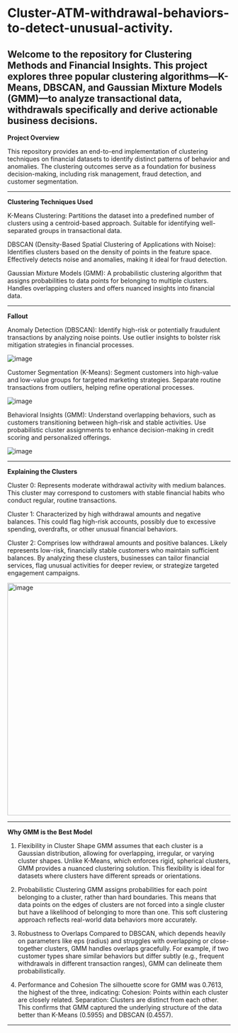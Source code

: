 # Cluster-ATM-withdrawal-behaviors-to-detect-unusual-activity.
Welcome to the repository for Clustering Methods and Financial Insights. This project explores three popular clustering algorithms—K-Means, DBSCAN, and Gaussian Mixture Models (GMM)—to analyze transactional data, withdrawals specifically and derive actionable business decisions.
------------------------------------------------------------------------------------------------------------------------------------------------------------------------------

**Project Overview**

This repository provides an end-to-end implementation of clustering techniques on financial datasets to identify distinct patterns of behavior and anomalies. The clustering outcomes serve as a foundation for business decision-making, including risk management, fraud detection, and customer segmentation.

------------------------------------------------------------------------------------------------------------------------------------------------------------------------------

**Clustering Techniques Used**

K-Means Clustering:
Partitions the dataset into a predefined number of clusters using a centroid-based approach.
Suitable for identifying well-separated groups in transactional data.

DBSCAN (Density-Based Spatial Clustering of Applications with Noise):
Identifies clusters based on the density of points in the feature space.
Effectively detects noise and anomalies, making it ideal for fraud detection.

Gaussian Mixture Models (GMM):
A probabilistic clustering algorithm that assigns probabilities to data points for belonging to multiple clusters.
Handles overlapping clusters and offers nuanced insights into financial data.

------------------------------------------------------------------------------------------------------------------------------------------------------------------------------
**Fallout**

Anomaly Detection (DBSCAN):
Identify high-risk or potentially fraudulent transactions by analyzing noise points.
Use outlier insights to bolster risk mitigation strategies in financial processes.

![image](https://github.com/user-attachments/assets/95ac1f14-c4a4-4796-8177-fb77ae0038e6)



Customer Segmentation (K-Means):
Segment customers into high-value and low-value groups for targeted marketing strategies.
Separate routine transactions from outliers, helping refine operational processes.

![image](https://github.com/user-attachments/assets/92e0f844-be6f-4537-9de4-131f0d41a4eb)



Behavioral Insights (GMM):
Understand overlapping behaviors, such as customers transitioning between high-risk and stable activities.
Use probabilistic cluster assignments to enhance decision-making in credit scoring and personalized offerings.

![image](https://github.com/user-attachments/assets/ac756172-554c-4f7b-9ff8-1c6045fa7f09)


------------------------------------------------------------------------------------------------------------------------------------------------------------------------------

**Explaining the Clusters**

Cluster 0:
Represents moderate withdrawal activity with medium balances.
This cluster may correspond to customers with stable financial habits who conduct regular, routine transactions.

Cluster 1:
Characterized by high withdrawal amounts and negative balances.
This could flag high-risk accounts, possibly due to excessive spending, overdrafts, or other unusual financial behaviors.

Cluster 2:
Comprises low withdrawal amounts and positive balances.
Likely represents low-risk, financially stable customers who maintain sufficient balances.
By analyzing these clusters, businesses can tailor financial services, flag unusual activities for deeper review, or strategize targeted engagement campaigns.

<img width="525" alt="image" src="https://github.com/user-attachments/assets/108dc8e8-7238-438e-baed-26552489c882" />

------------------------------------------------------------------------------------------------------------------------------------------------------------------------------

**Why GMM is the Best Model**

1. Flexibility in Cluster Shape
GMM assumes that each cluster is a Gaussian distribution, allowing for overlapping, irregular, or varying cluster shapes.
Unlike K-Means, which enforces rigid, spherical clusters, GMM provides a nuanced clustering solution. This flexibility is ideal for datasets where clusters have different spreads or orientations.

2. Probabilistic Clustering
GMM assigns probabilities for each point belonging to a cluster, rather than hard boundaries.
This means that data points on the edges of clusters are not forced into a single cluster but have a likelihood of belonging to more than one. This soft clustering approach reflects real-world data behaviors more accurately.

3. Robustness to Overlaps
Compared to DBSCAN, which depends heavily on parameters like eps (radius) and struggles with overlapping or close-together clusters, GMM handles overlaps gracefully.
For example, if two customer types share similar behaviors but differ subtly (e.g., frequent withdrawals in different transaction ranges), GMM can delineate them probabilistically.

4. Performance and Cohesion
The silhouette score for GMM was 0.7613, the highest of the three, indicating:
Cohesion: Points within each cluster are closely related.
Separation: Clusters are distinct from each other.
This confirms that GMM captured the underlying structure of the data better than K-Means (0.5955) and DBSCAN (0.4557).

------------------------------------------------------------------------------------------------------------------------------------------------------------------------------
